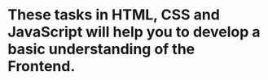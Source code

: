 # These tasks in HTML, CSS and JavaScript will help you to develop a basic understanding of the Frontend.